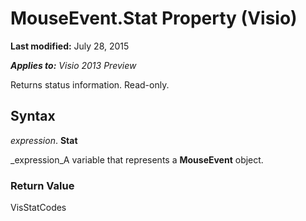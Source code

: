 
# MouseEvent.Stat Property (Visio)

 **Last modified:** July 28, 2015

 _**Applies to:** Visio 2013 Preview_

Returns status information. Read-only.


## Syntax

 _expression_. **Stat**

 _expression_A variable that represents a  **MouseEvent** object.


### Return Value

VisStatCodes

